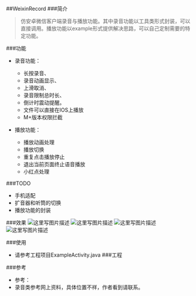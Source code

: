 ##WeixinRecord
###简介
> 仿安卓微信客户端录音与播放功能。其中录音功能以工具类形式封装，可以直接调用。播放功能以example形式提供解决思路，可以自己定制需要的特定功能。

###功能
* 录音功能：
	* 长按录音、
	* 录音动画显示、
	* 上滑取消、
	* 录音限制总时长、
	* 倒计时震动提醒。
	* 文件可以直接在IOS上播放
	* M+版本权限拦截

* 播放功能：
	* 播放动画处理
	* 播放切换
	* 重复点击播放停止
	* 退出当前页面终止语音播放
	* 小红点处理

###TODO
* 手机适配
* 扩音器和听筒的切换
* 播放功能的封装

###效果
![这里写图片描述](http://img.blog.csdn.net/20170107160119893?watermark/2/text/aHR0cDovL2Jsb2cuY3Nkbi5uZXQvd2d5c2NzZg==/font/5a6L5L2T/fontsize/400/fill/I0JBQkFCMA==/dissolve/70/gravity/SouthEast)
![这里写图片描述](http://img.blog.csdn.net/20170107160134475?watermark/2/text/aHR0cDovL2Jsb2cuY3Nkbi5uZXQvd2d5c2NzZg==/font/5a6L5L2T/fontsize/400/fill/I0JBQkFCMA==/dissolve/70/gravity/SouthEast)
![这里写图片描述](http://img.blog.csdn.net/20170107160145475?watermark/2/text/aHR0cDovL2Jsb2cuY3Nkbi5uZXQvd2d5c2NzZg==/font/5a6L5L2T/fontsize/400/fill/I0JBQkFCMA==/dissolve/70/gravity/SouthEast)
![这里写图片描述](http://img.blog.csdn.net/20170107160156412?watermark/2/text/aHR0cDovL2Jsb2cuY3Nkbi5uZXQvd2d5c2NzZg==/font/5a6L5L2T/fontsize/400/fill/I0JBQkFCMA==/dissolve/70/gravity/SouthEast)

###使用
* 请参考工程项目ExampleActivity.java
###工程

###参考
* 参考：
* 录音类参考网上资料，具体位置不祥，作者看到请联系。
